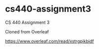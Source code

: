 # cs440-assignment3
CS 440 Assignment 3

Cloned from Overleaf

https://www.overleaf.com/read/xstrgpjkbjdf
